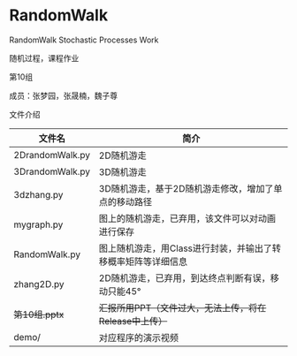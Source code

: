 <!--
 * @Author: Rogunt abc847111391@hotmail.com
 * @Date: 2023-04-03 22:10:49
 * @LastEditors: Rogunt abc847111391@hotmail.com
 * @LastEditTime: 2023-04-03 22:18:53
 * @FilePath: /StochasticProcesses/README.md
 * @Description: 
 * 
 * Copyright (c) 2023 by Rogunt abc847111391@hotmail.com, All Rights Reserved. 
-->
# RandomWalk

RandomWalk Stochastic Processes Work

随机过程，课程作业

第10组

成员：张梦园，张晟楠，魏子尊

文件介绍

|文件名|简介|
|----|----|
|2DrandomWalk.py|2D随机游走|
|3DrandomWalk.py|3D随机游走|
|3dzhang.py|3D随机游走，基于2D随机游走修改，增加了单点的移动路径|
|mygraph.py|图上的随机游走，已弃用，该文件可以对动画进行保存|
|RandomWalk.py|图上随机游走，用Class进行封装，并输出了转移概率矩阵等详细信息|
|zhang2D.py|2D随机游走，已弃用，到达终点判断有误，移动只能45°|
|~~第10组.pptx~~|~~汇报所用PPT（文件过大，无法上传，将在Release中上传）~~|
|demo/|对应程序的演示视频|
